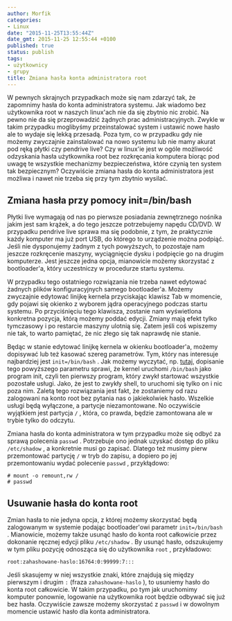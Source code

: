 ```yaml
---
author: Morfik
categories:
- Linux
date: "2015-11-25T13:55:44Z"
date_gmt: 2015-11-25 12:55:44 +0100
published: true
status: publish
tags:
- użytkownicy
- grupy
title: Zmiana hasła konta administratora root
---
```


W pewnych skrajnych przypadkach może się nam zdarzyć tak, że zapomnimy hasła do konta administratora
systemu. Jak wiadomo bez użytkownika root w naszych linux'ach nie da się zbytnio nic zrobić. Na
pewno nie da się przeprowadzić żądnych prac administracyjnych. Zwykle w takim przypadku moglibyśmy
przeinstalować system i ustawić nowe hasło ale to wydaje się lekką przesadą. Poza tym, co w
przypadku gdy nie możemy zwyczajnie zainstalować na nowo systemu lub nie mamy akurat pod ręką płytki
czy pendrive live? Czy w linux'ie jest w ogóle możliwość odzyskania hasła użytkownika root bez
rozkręcania komputera biorąc pod uwagę te wszystkie mechanizmy bezpieczeństwa, które czynią ten
system tak bezpiecznym? Oczywiście zmiana hasła do konta administratora jest możliwa i nawet nie
trzeba się przy tym zbytnio wysilać.

<!--more-->
## Zmiana hasła przy pomocy init=/bin/bash

Płytki live wymagają od nas po pierwsze posiadania zewnętrznego nośnika jakim jest sam krążek, a do
tego jeszcze potrzebujemy napędu CD/DVD. W przypadku pendrive live sprawa ma się podobnie, z tym, że
praktycznie każdy komputer ma już port USB, do którego to urządzenie można podpiąć. Jeśli nie
dysponujemy żadnym z tych powyższych, to pozostaje nam jeszcze rozkręcenie maszyny, wyciągnięcie
dysku i podpięcie go na drugim komputerze. Jest jeszcze jedna opcja, mianowicie możemy skorzystać z
bootloader'a, który uczestniczy w procedurze startu systemu.

W przypadku tego ostatniego rozwiązania nie trzeba nawet edytować żadnych plików konfiguracyjnych
samego bootloader'a. Możemy zwyczajnie edytować linijkę kernela przyciskając klawisz Tab w momencie,
gdy pojawi się okienko z wyborem jądra operacyjnego podczas startu systemu. Po przyciśnięciu tego
klawisza, zostanie nam wyświetlona konkretna pozycja, którą możemy poddać edycji. Zmiany mają efekt
tylko tymczasowy i po restarcie maszyny ulotnią się. Zatem jeśli coś wpiszemy nie tak, to warto
pamiętać, że nic złego się tak naprawdę nie stanie.

Będąc w stanie edytować linijkę kernela w okienku bootloader'a, możemy dopisywać lub też kasować
szereg parametrów. Tym, który nas interesuje najbardziej jest `init=/bin/bash` . Jak możemy
wyczytać, np. [tutaj](https://www.redhat.com/archives/rhl-list/2005-March/msg04089.html), dopisanie
tego powyższego parametru sprawi, że kernel uruchomi `/bin/bash` jako program init, czyli ten
pierwszy program, który zwykł startować wszystkie pozostałe usługi. Jako, że jest to zwykły shell,
to uruchomi się tylko on i nic poza nim. Zaletą tego rozwiązania jest fakt, że zostaniemy od razu
zalogowani na konto root bez pytania nas o jakiekolwiek hasło. Wszelkie usługi będą wyłączone, a
partycje niezamontowane. No oczywiście wyjątkiem jest partycja `/` , która, co prawda, będzie
zamontowana ale w trybie tylko do odczytu.

Zmiana hasła do konta administratora w tym przypadku może się odbyć za sprawą polecenia `passwd` .
Potrzebuje ono jednak uzyskać dostęp do pliku `/etc/shadow` , a konkretnie musi go zapisać. Dlatego
też musimy pierw przemontować partycję `/` w tryb do zapisu, a dopiero po jej przemontowaniu wydać
polecenie `passwd` , przykłądowo:

    # mount -o remount,rw /
    # passwd

## Usuwanie hasła do konta root

Zmian hasła to nie jedyna opcja, z której możemy skorzystać będą zalogowanym w systemie podając
bootloader'owi parametr `init=/bin/bash` . Mianowicie, możemy także usunąć hasło do konta root
całkowicie przez dokonanie ręcznej edycji pliku `/etc/shadow` . By usunąć hasło, odszukujemy w tym
pliku pozycję odnosząca się do użytkownika `root` , przykładowo:

    root:zahashowane-haslo:16764:0:99999:7:::

Jeśli skasujemy w niej wszystkie znaki, które znajdują się między pierwszym i drugim `:` (fraza
`zahashowane-haslo` ), to usuniemy hasło do konta root całkowicie. W takim przypadku, po tym jak
uruchomimy komputer ponownie, logowanie na użytkownika root będzie odbywać się już bez hasła.
Oczywiście zawsze możemy skorzystać z `passwd` i w dowolnym momencie ustawić hasło dla konta
administratora.
